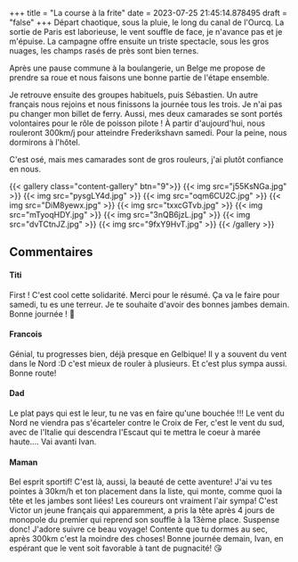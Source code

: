 +++
title = "La course à la frite"
date = 2023-07-25 21:45:14.878495
draft = "false"
+++
Départ chaotique, sous la pluie, le long du canal de l'Ourcq.
La sortie de Paris est laborieuse, le vent souffle de face, je n'avance pas et je m'épuise. La campagne offre ensuite un triste spectacle, sous les gros nuages, les champs rasés de près sont bien ternes.

Après une pause commune à la boulangerie, un Belge me propose de prendre sa roue et nous faisons une bonne partie de l'étape ensemble.

Je retrouve ensuite des groupes habituels, puis Sébastien. Un autre français nous rejoins et nous finissons la journée tous les trois. Je n'ai pas pu changer mon billet de ferry. Aussi, mes deux camarades se sont portés volontaires pour le rôle de poisson pilote ! À partir d'aujourd'hui, nous rouleront 300km/j pour atteindre Frederikshavn samedi. Pour la peine, nous dormirons à l'hôtel.

C'est osé, mais mes camarades sont de gros rouleurs, j'ai plutôt confiance en nous.

{{< gallery class="content-gallery" btn="9">}}
{{< img src="j55KsNGa.jpg" >}}
{{< img src="pysgLY4d.jpg" >}}
{{< img src="oqm6CU2C.jpg" >}}
{{< img src="DiM8yewx.jpg" >}}
{{< img src="txxcGTvb.jpg" >}}
{{< img src="mTyoqHDY.jpg" >}}
{{< img src="3nQB6jzL.jpg" >}}
{{< img src="dvTCtnJZ.jpg" >}}
{{< img src="9fxY9HvT.jpg" >}}
{{< /gallery >}}

## Commentaires
#### Titi
First !
C'est cool cette solidarité. Merci pour le résumé. Ça va le faire pour samedi, tu es une terreur. Je te souhaite d'avoir des bonnes jambes demain. Bonne journée ! 👋
#### Francois
Génial, tu progresses bien, déjà presque en Gelbique! Il y a souvent du vent dans le Nord :D c'est mieux de rouler à plusieurs. Et c'est plus sympa aussi. Bonne route!
#### Dad
Le plat pays qui est le leur, tu ne vas en faire qu'une bouchée !!!
Le vent du Nord ne viendra pas s'écarteler contre le Croix de Fer, c'est le vent du sud, avec de l'Italie qui descendra l'Escaut qui te mettra le coeur à marée haute....
Vai avanti Ivan.
#### Maman
Bel esprit sportif!  C'est là, aussi, la beauté de cette aventure! J'ai vu tes pointes à 30km/h et ton placement dans la liste, qui monte, comme quoi la tête et les jambes sont liées! Les coureurs ont vraiment l'air sympa! C'est Victor un jeune français qui apparemment, a pris la tête après 4 jours de monopole du premier qui reprend son souffle à la 13ème place. Suspense donc! J'adore suivre ce beau voyage! Contente que tu dormes au sec, après 300km c'est la moindre des choses!
Bonne journée demain, Ivan, en espérant que le vent soit favorable à tant de pugnacité! 😘
